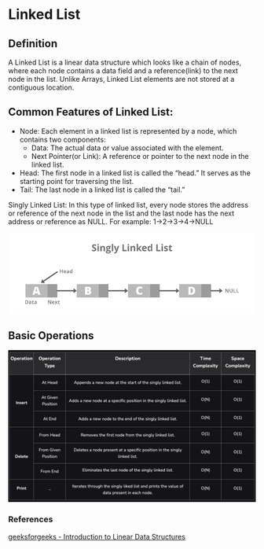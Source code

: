 # Linked List

## Definition

A Linked List is a linear data structure which looks like a chain of nodes, where each node contains a data field and a reference(link) to the next node in the list. Unlike Arrays, Linked List elements are not stored at a contiguous location. 

## Common Features of Linked List:

* Node: Each element in a linked list is represented by a node, which contains two components:
  * Data: The actual data or value associated with the element.
  * Next Pointer(or Link): A reference or pointer to the next node in the linked list.
* Head: The first node in a linked list is called the “head.” It serves as the starting point for traversing the list.
* Tail: The last node in a linked list is called the “tail.”


Singly Linked List: In this type of linked list, every node stores the address or reference of the next node in the list and the last node has the next address or reference as NULL. For example: 1->2->3->4->NULL 

![img.png](img.png)

## Basic Operations

![img_2.png](img_2.png)

### References

[geeksforgeeks - Introduction to Linear Data Structures](https://www.geeksforgeeks.org/c-program-to-implement-singly-linked-list/)